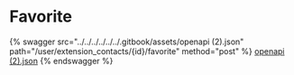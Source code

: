 # Favorite

{% swagger src="../../../../../../.gitbook/assets/openapi (2).json" path="/user/extension_contacts/{id}/favorite" method="post" %}
[openapi (2).json](<../../../../../../.gitbook/assets/openapi (2).json>)
{% endswagger %}
